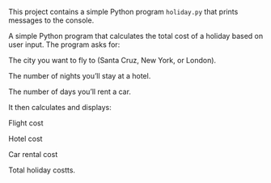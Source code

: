 This project contains a simple Python program `holiday.py` that prints messages to the console. 

A simple Python program that calculates the total cost of a holiday based on user input.
The program asks for:

The city you want to fly to (Santa Cruz, New York, or London).

The number of nights you’ll stay at a hotel.

The number of days you’ll rent a car.

It then calculates and displays:

Flight cost

Hotel cost

Car rental cost

Total holiday costts.
